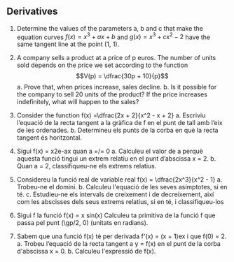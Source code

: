 ## Derivatives

1. Determine the values of the parameters a, b and c that make the equation curves $f(x) = x^3 + ax + b$ and $g(x) = x^3 + cx^2 - 2$
have the same tangent line at the point (1, 1).


2. A company sells a product at a price of p euros. The number of units sold depends on the price we set according to the function
$$V(p) = \dfrac{30p + 10}{p}$$
a. Prove that, when prices increase, sales decline.
b. Is it possible for the company to sell 20 units of the product? If the price increases indefinitely, what will happen to the sales?


3. Consider the function
f(x) =\dfrac{2x + 2}{x^2 - x + 2}
a. Escriviu l’equació de la recta tangent a la gràfica de f en el punt de tall amb l’eix de les ordenades.
b. Determineu els punts de la corba en què la recta tangent és horitzontal.


4. Sigui
f(x) = x2e-ax quan a =/= 0
a. Calculeu el valor de a perquè aquesta funció tingui un extrem relatiu en el punt d’abscissa x = 2.
b. Quan a = 2, classifiqueu-ne els extrems relatius.


5. Considereu la funció real de variable real
f(x) = \dfrac{2x^3}{x^2 - 1}
a. Trobeu-ne el domini.
b. Calculeu l'equació de les seves asímptotes, si en té.
c. Estudieu-ne els intervals de creixement i de decreixement, així com les abscisses dels seus extrems relatius, si en té, i classifiqueu-los


6. Sigui f la funció
f(x) = x sin(x)
Calculeu ta primitiva de la funció f que passa pel punt (\gp/2, 0) (unitats en radians).


7. Sabem que una funció f(x) té per derivada f'(x) = (x + 1)ex i que f(0) = 2.
a. Trobeu l’equació de la recta tangent a y = f(x) en el punt de la corba d'abscissa x = 0.
b. Calculeu l'expressió de f(x).
<!--stackedit_data:
eyJoaXN0b3J5IjpbNzAyMTUxNzg3XX0=
-->